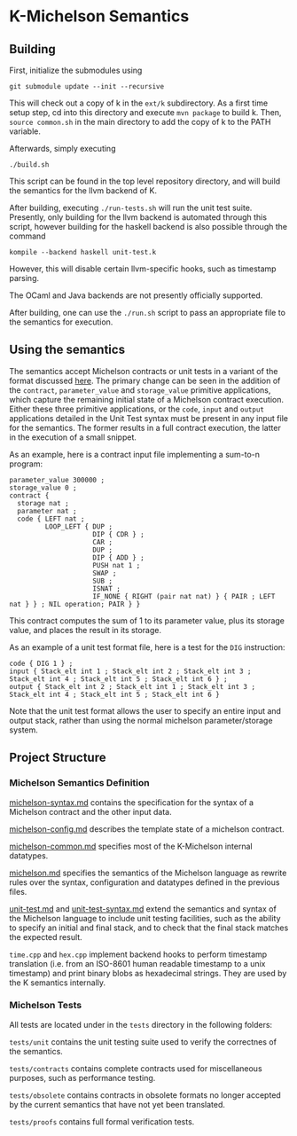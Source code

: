 # K-Michelson Semantics

## Building

First, initialize the submodules using

    git submodule update --init --recursive

This will check out a copy of k in the `ext/k` subdirectory.  As a first time setup step, cd into this directory and execute `mvn package` to build k.  Then, `source common.sh` in the main directory to add the copy of k to the PATH variable.

Afterwards, simply executing

    ./build.sh

This script can be found in the top level repository directory, and will build the semantics for the llvm backend of K.

After building, executing `./run-tests.sh` will run the unit test suite.  Presently, only building for the llvm backend is automated through this script, however building for the haskell backend is also possible through the command

    kompile --backend haskell unit-test.k

However, this will disable certain llvm-specific hooks, such as timestamp parsing.

The OCaml and Java backends are not presently officially supported.

After building, one can use the `./run.sh` script to pass an appropriate file to the semantics for execution.


## Using the semantics

The semantics accept Michelson contracts or unit tests in a variant of the format discussed [here](https://gitlab.com/tezos/tezos/-/merge_requests/1487/diffs).  The primary change can be seen in the addition of the `contract`, `parameter_value` and `storage_value` primitive applications, which capture the remaining initial state of a Michelson contract execution.  Either these three primitive applications, or the `code`, `input` and `output` applications detailed in the Unit Test syntax must be present in any input file for the semantics.  The former results in a full contract execution, the latter in the execution of a small snippet.

As an example, here is a contract input file implementing a sum-to-n program:

    parameter_value 300000 ;
    storage_value 0 ;
    contract {
      storage nat ;
      parameter nat ;
      code { LEFT nat ;
             LOOP_LEFT { DUP ;
                         DIP { CDR } ;
                         CAR ;
                         DUP ;
                         DIP { ADD } ;
                         PUSH nat 1 ;
                         SWAP ;
                         SUB ;
                         ISNAT ;
                         IF_NONE { RIGHT (pair nat nat) } { PAIR ; LEFT nat } } ; NIL operation; PAIR } }

This contract computes the sum of 1 to its parameter value, plus its storage value, and places the result in its storage.

As an example of a unit test format file, here is a test for the `DIG` instruction:


    code { DIG 1 } ;
    input { Stack_elt int 1 ; Stack_elt int 2 ; Stack_elt int 3 ; Stack_elt int 4 ; Stack_elt int 5 ; Stack_elt int 6 } ;
    output { Stack_elt int 2 ; Stack_elt int 1 ; Stack_elt int 3 ; Stack_elt int 4 ; Stack_elt int 5 ; Stack_elt int 6 }

Note that the unit test format allows the user to specify an entire input and output stack, rather than using the normal michelson parameter/storage system.

## Project Structure

### Michelson Semantics Definition

[michelson-syntax.md](./michelson-syntax.md) contains the specification for the syntax of a Michelson contract and the other input data.

[michelson-config.md](./michelson-config.md) describes the template state of a michelson contract.

[michelson-common.md](./michelson-common.md) specifies most of the K-Michelson internal datatypes.

[michelson.md](./michelson.md) specifies the semantics of the Michelson language as rewrite rules over the syntax, configuration and datatypes defined in the previous files.

[unit-test.md](./unit-test.md) and [unit-test-syntax.md](./unit-test-syntax.md) extend the semantics and syntax of the Michelson language to include unit testing facilities, such as the ability to specify an initial and final stack, and to check that the final stack matches the expected result.

`time.cpp` and `hex.cpp` implement backend hooks to perform timestamp translation (i.e. from an ISO-8601 human readable timestamp to a unix timestamp) and print binary blobs as hexadecimal strings. They are used by the K semantics internally.

### Michelson Tests

All tests are located under in the `tests` directory in the following folders:

`tests/unit` contains the unit testing suite used to verify the correctnes of the semantics.

`tests/contracts` contains complete contracts used for miscellaneous purposes, such as performance testing.

`tests/obsolete` contains contracts in obsolete formats no longer accepted by the current semantics that have not yet been translated.

`tests/proofs` contains full formal verification tests.
